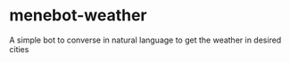 # menebot-weather
A simple bot to converse in natural language to get the weather in desired cities
